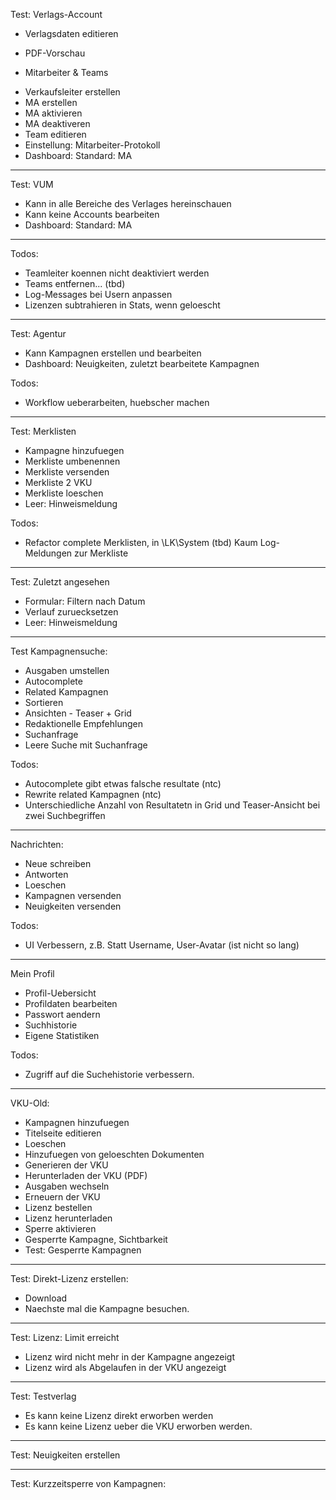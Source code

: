 Test: Verlags-Account

* Verlagsdaten editieren
- PDF-Vorschau

* Mitarbeiter & Teams
- Verkaufsleiter erstellen
- MA erstellen
- MA aktivieren
- MA deaktiveren
- Team editieren
- Einstellung: Mitarbeiter-Protokoll
- Dashboard: Standard: MA

--------------------------

Test: VUM
- Kann in alle Bereiche des Verlages hereinschauen
- Kann keine Accounts bearbeiten
- Dashboard: Standard: MA

--------------------------

Todos:
- Teamleiter koennen nicht deaktiviert werden
- Teams entfernen... (tbd)
- Log-Messages bei Usern anpassen
- Lizenzen subtrahieren in Stats, wenn geloescht

--------------------------

Test: Agentur
- Kann Kampagnen erstellen und bearbeiten
- Dashboard: Neuigkeiten, zuletzt bearbeitete Kampagnen

Todos:
- Workflow ueberarbeiten, huebscher machen


--------------------------

Test: Merklisten
- Kampagne hinzufuegen
- Merkliste umbenennen
- Merkliste versenden
- Merkliste 2 VKU
- Merkliste loeschen
- Leer: Hinweismeldung

Todos:
- Refactor complete Merklisten, in \LK\System (tbd)
  Kaum Log-Meldungen zur Merkliste

--------------------------

Test: Zuletzt angesehen
- Formular: Filtern nach Datum
- Verlauf zuruecksetzen
- Leer: Hinweismeldung

--------------------------

Test Kampagnensuche:
- Ausgaben umstellen
- Autocomplete 
- Related Kampagnen
- Sortieren
- Ansichten - Teaser + Grid
- Redaktionelle Empfehlungen
- Suchanfrage
- Leere Suche mit Suchanfrage

Todos: 
- Autocomplete gibt etwas falsche resultate (ntc)
- Rewrite related Kampagnen (ntc)
- Unterschiedliche Anzahl von Resultatetn in Grid und Teaser-Ansicht bei zwei Suchbegriffen

--------------------------

Nachrichten:
- Neue schreiben
- Antworten
- Loeschen
- Kampagnen versenden
- Neuigkeiten versenden

Todos: 
- UI Verbessern, z.B. Statt Username, User-Avatar (ist nicht so lang)

--------------------------

Mein Profil
- Profil-Uebersicht
- Profildaten bearbeiten
- Passwort aendern
- Suchhistorie
- Eigene Statistiken

Todos: 
- Zugriff auf die Suchehistorie verbessern.


--------------------------

VKU-Old:
- Kampagnen hinzufuegen
- Titelseite editieren
- Loeschen
- Hinzufuegen von geloeschten Dokumenten
- Generieren der VKU
- Herunterladen der VKU (PDF)
- Ausgaben wechseln
- Erneuern der VKU
- Lizenz bestellen
- Lizenz herunterladen
- Sperre aktivieren
- Gesperrte Kampagne, Sichtbarkeit
- Test: Gesperrte Kampagnen
--------------------------

Test: Direkt-Lizenz erstellen:
- Download
- Naechste mal die Kampagne besuchen.

--------------------------

Test: Lizenz: Limit erreicht
- Lizenz wird nicht mehr in der Kampagne angezeigt
- Lizenz wird als Abgelaufen in der VKU angezeigt

--------------------------

Test: Testverlag
- Es kann keine Lizenz direkt erworben werden
- Es kann keine Lizenz ueber die VKU erworben werden.

--------------------------

Test: Neuigkeiten erstellen

--------------------------


Test: Kurzzeitsperre von Kampagnen:
